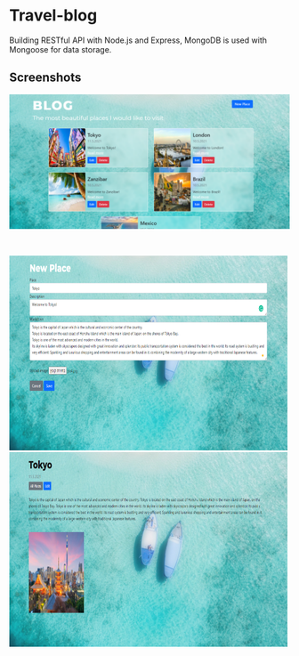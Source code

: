 # Travel-blog


Building RESTful API with Node.js and Express, 
MongoDB is used with Mongoose for data storage.

## Screenshots

<p float="center">
<img src="Screenshots/home.PNG"</img>
</p>

<br>

<p float="center">
<img src="Screenshots/add_new_place.PNG" height="350" width="500" </img>
<img src="Screenshots/read_more.PNG" height="350" width="500" </img>
</p>
